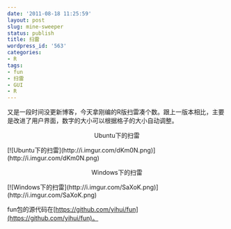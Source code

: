 ```yaml
---
date: '2011-08-18 11:25:59'
layout: post
slug: mine-sweeper
status: publish
title: 扫雷
wordpress_id: '563'
categories:
- R
tags:
- fun
- 扫雷
- GUI
- R
---
```


又是一段时间没更新博客，今天拿刚编的R版扫雷凑个数。跟上一版本相比，主要是改进了用户界面，数字的大小可以根据格子的大小自动调整。

<p style="text-align: center;">Ubuntu下的扫雷</p>
[![Ubuntu下的扫雷](http://i.imgur.com/dKm0N.png)](http://i.imgur.com/dKm0N.png)

<p style="text-align: center;">Windows下的扫雷</p>
[![Windows下的扫雷](http://i.imgur.com/SaXoK.png)](http://i.imgur.com/SaXoK.png)

fun包的源代码在[https://github.com/yihui/fun](https://github.com/yihui/fun)。

